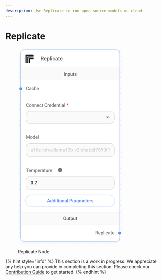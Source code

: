 ```yaml
---
description: Use Replicate to run open source models on cloud.
---
```


# Replicate

<figure><img src="../../../.gitbook/assets/image--8---1---1-.png" alt="" width="335"><figcaption><p>Replicate Node</p></figcaption></figure>

{% hint style="info" %}
This section is a work in progress. We appreciate any help you can provide in completing this section. Please check our [Contribution Guide](../../../contributing/) to get started.
{% endhint %}

